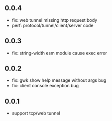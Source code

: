 ## 0.0.4

- fix: web tunnel  missing http request body
- perf: protocol/tunnel/client/server code

## 0.0.3

- fix: string-width esm module cause exec error

## 0.0.2

- fix: gwk show help message without args bug
- fix: client console exception bug

## 0.0.1

- support tcp/web tunnel